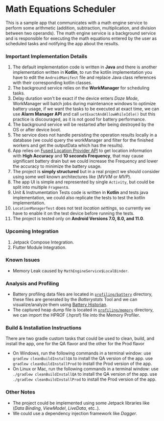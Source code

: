 # Math Equations Scheduler
This is a sample app that communicates with a math engine service to perform some arithmetic (addition, subtraction, multiplication, and division between two operands). The math engine service is a background service and is responsible for executing the math equations entered by the user as scheduled tasks and notifying the app about the results.

### Important Implementation Details
1. The default implementation code is written in **Java** and there is another implementation written in **Kotlin**, to run the kotlin implementation you have to edit the `AndroidManifest` file and replace Java class references with their corresponding kotlin classes.
2. The background service relies on the **WorkManager** for scheduling tasks.
3. Delay duration won't be exact if the device enters *Doze Mode*, WorkManager will batch jobs during maintenance windows to optimize battery usage, if we want the tasks to be executed at exact time, we can use **Alarm Manager API** and call `setExactAndAllowWhileIdle()` but this practice is discouraged, as it is not good for battery performance.
4. The background service will be restarted after being destroyed by the OS or after device boot.
5. The service does not handle persisting the operation results locally in a database (we could query the workManager and filter for the finished workers and get the outputData which has the results).
6. App relies on [Fused Location Provider API][FusedLocationProvider] to get location information with **High Accuracy** and **10 seconds Frequency**, that may cause significant battery drain but we could increase the Frequency and lower the accuracy to minimize the battery usage.
7. The project is **simply structured** but in a real project we should consider using some well known architectures like (_MVVM_ or _MVP_).
8. The app UI is simple and represented by single `Activity`, but could be split into multiple `Fragment`s.
9. Unit & Instrumentation Tests code is written in **Kotlin** and tests java implementation, we could also replicate the tests to test the kotlin implementation.
10. `LocationManagerTest` does not test *location settings*, so currently we have to enable it on the test device before running the tests.
11. The project is tested only on **Android Versions 7.0, 8.0, and 11.0**.

### Upcoming Integration
1. Jetpack Compose Integration.
2. Flutter Module Integration. 

### Known Issues
* Memory Leak caused by `MathEngineService$LocalBinder`.

### Analysis and Profiling
* Battery profiling data files are located in [`profiling/battery`](/profiling/battery) directory, these files are generated by the _Batterystats_ Tool and we can visualize/analyze them using [Battery Historian][].
* The captured heap dump file is located in [`profiling/memory`](/profiling/memory) directory, we can import the HPROF (.hprof) file into the Memory Profiler.

### Build & Installation Instructions
There are two gradle custom tasks that could be used to clean, build, and install the app, one for the QA flavor and the other for the Prod flavor
* On Windows, run the following commands in a terminal window:
	use `gradlew cleanBuildInstallQA` to install the QA version of the app.
	use `gradlew cleanBuildInstallProd` to install the Prod version of the app.
* On Linux or Mac, run the following commands in a terminal window:
	use `./gradlew cleanBuildInstallQA` to install the QA version of the app.
	use `./gradlew cleanBuildInstallProd` to install the Prod version of the app.

### Other Notes
* The project could be implemented using some Jetpack libraries like (*Data Binding*, *ViewModel*, *LiveData*, etc..).
* We could use a dependency injection framework like *Dagger*.

[FusedLocationProvider]: https://developers.google.com/location-context/fused-location-provider
[Battery Historian]: https://github.com/google/battery-historian

